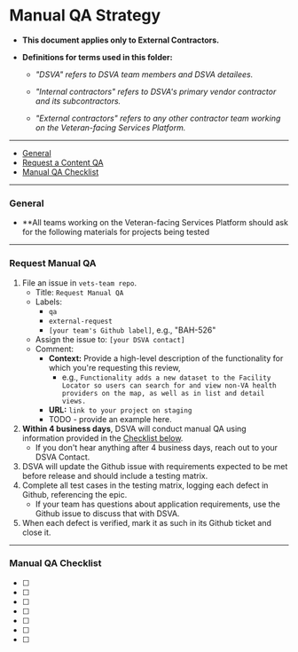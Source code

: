 # Manual QA Strategy

* **This document applies only to External Contractors.**

* **Definitions for terms used in this folder:**

  * *"DSVA" refers to DSVA team members and DSVA detailees.*

  * *"Internal contractors" refers to DSVA's primary vendor contractor and its subcontractors.*

  * *"External contractors" refers to any other contractor team working on the Veteran-facing Services Platform.*

<hr>

* [General](#general)
* [Request a Content QA](#request-a-manual-qa)
* [Manual QA Checklist](#manual-qa-checklist)

<hr>

### General

* **All teams working on the Veteran-facing Services Platform should ask for the following materials for projects being tested
 

<hr>

### Request Manual QA

1. File an issue in ```vets-team repo```.
    * Title: ```Request Manual QA```
    * Labels: 
      * ```qa```
      * ```external-request```
      * ```[your team's Github label]```, e.g., "BAH-526"
    * Assign the issue to: ```[your DSVA contact]```
    * Comment: 
      * **Context:** Provide a high-level description of the functionality for which you're requesting this review,
        * e.g., ```Functionality adds a new dataset to the Facility Locator so users can search for and view non-VA health providers on the map, as well as in list and detail views.```
      * **URL:** ```link to your project on staging```
      * TODO - provide an example here.
1. **Within 4 business days**, DSVA will conduct manual QA using information provided in the [Checklist below](#Manual-qa-checklist).
    * If you don't hear anything after 4 business days, reach out to your DSVA Contact.
1. DSVA will update the Github issue with requirements expected to be met before release and should include a testing matrix.
1. Complete all test cases in the testing matrix, logging each defect in Github, referencing the epic.
    * If your team has questions about application requirements, use the Github issue to discuss that with DSVA.
1. When each defect is verified, mark it as such in its Github ticket and close it. 


<hr>

### Manual QA Checklist
* [ ] 
* [ ] 
* [ ] 
* [ ] 
* [ ] 
* [ ] 
* [ ] 
